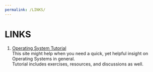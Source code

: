 ```yaml
---
permalink: /LINKS/
---
```


# LINKS
1. [Operating System Tutorial](https://www.tutorialspoint.com/operating_system/os_overview.htm)\
This site might help when you need a quick, yet helpful insight on Operating Systems in general.\
Tutorial includes exercises, resources, and discussions as well.
